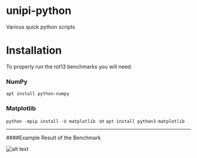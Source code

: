 # unipi-python
Various quick python scripts

# Installation
To properly run the rot13 benchmarks you will need:
### NumPy
```apt install python-numpy```
### Matplotlib
```python -mpip install -U matplotlib ``` or ```apt install python3-matplotlib```

***
####Example Result of the Benchmark

![alt text](https://i.imgur.com/wFqQcHt.png "Example Run")
